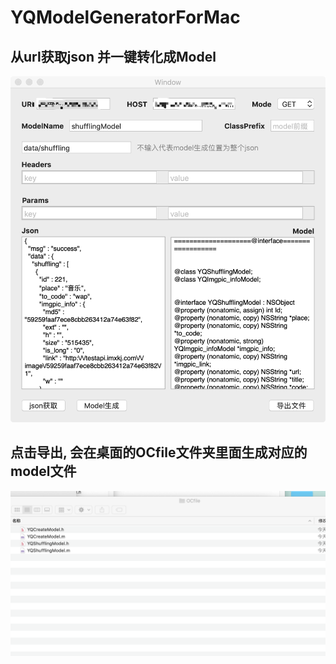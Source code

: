 # YQModelGeneratorForMac
## 从url获取json 并一键转化成Model
![获取json](https://github.com/BJGX/Image/blob/master/103D5D94-9E9D-4601-860F-D4CCD02AC94D.png?raw=true)
## 点击导出, 会在桌面的OCfile文件夹里面生成对应的model文件
![导出model](https://github.com/BJGX/Image/blob/master/582ABC982F64A5FD206CAD715CD3D396.png?raw=true)

